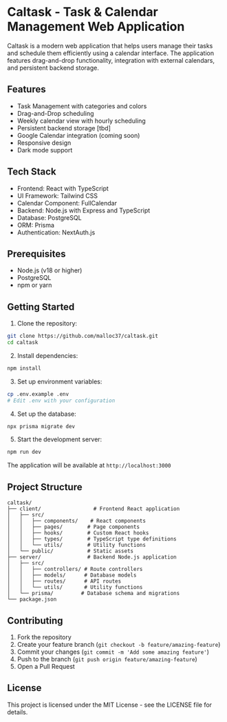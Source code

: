 # Caltask - Task & Calendar Management Web Application

Caltask is a modern web application that helps users manage their tasks and schedule them efficiently using a calendar interface. The application features drag-and-drop functionality, integration with external calendars, and persistent backend storage.

## Features

- Task Management with categories and colors
- Drag-and-Drop scheduling
- Weekly calendar view with hourly scheduling
- Persistent backend storage [tbd]
- Google Calendar integration (coming soon)
- Responsive design
- Dark mode support

## Tech Stack

- Frontend: React with TypeScript
- UI Framework: Tailwind CSS
- Calendar Component: FullCalendar
- Backend: Node.js with Express and TypeScript
- Database: PostgreSQL
- ORM: Prisma
- Authentication: NextAuth.js

## Prerequisites

- Node.js (v18 or higher)
- PostgreSQL
- npm or yarn

## Getting Started

1. Clone the repository:
```bash
git clone https://github.com/malloc37/caltask.git
cd caltask
```

2. Install dependencies:
```bash
npm install
```

3. Set up environment variables:
```bash
cp .env.example .env
# Edit .env with your configuration
```

4. Set up the database:
```bash
npx prisma migrate dev
```

5. Start the development server:
```bash
npm run dev
```

The application will be available at `http://localhost:3000`

## Project Structure

```
caltask/
├── client/                 # Frontend React application
│   ├── src/
│   │   ├── components/    # React components
│   │   ├── pages/        # Page components
│   │   ├── hooks/        # Custom React hooks
│   │   ├── types/        # TypeScript type definitions
│   │   └── utils/        # Utility functions
│   └── public/           # Static assets
├── server/               # Backend Node.js application
│   ├── src/
│   │   ├── controllers/ # Route controllers
│   │   ├── models/      # Database models
│   │   ├── routes/      # API routes
│   │   └── utils/       # Utility functions
│   └── prisma/         # Database schema and migrations
└── package.json
```

## Contributing

1. Fork the repository
2. Create your feature branch (`git checkout -b feature/amazing-feature`)
3. Commit your changes (`git commit -m 'Add some amazing feature'`)
4. Push to the branch (`git push origin feature/amazing-feature`)
5. Open a Pull Request

## License

This project is licensed under the MIT License - see the LICENSE file for details. 